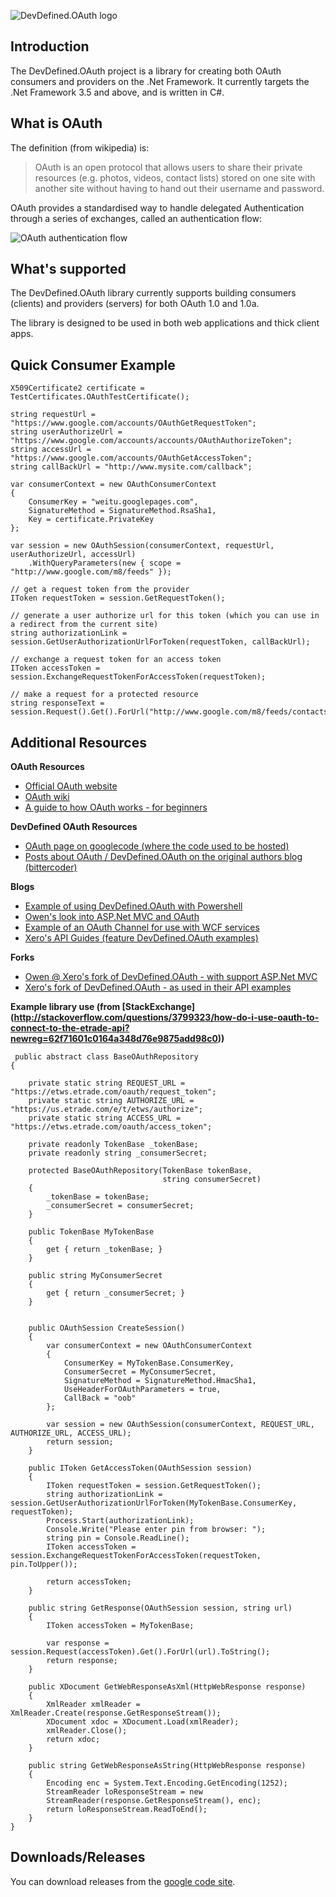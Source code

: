 ![DevDefined.OAuth logo][1]

Introduction
------------

The DevDefined.OAuth project is a library for creating both OAuth consumers and providers on the .Net Framework.  It currently targets the .Net Framework 3.5 and above, and is written in C#.

What is OAuth
-------------

The definition (from wikipedia) is:

> OAuth is an open protocol that allows users to share their private resources (e.g. photos, videos, contact lists) stored on one site with another site without having to hand out their username and password.

OAuth provides a standardised way to handle delegated Authentication through a series of exchanges, called an authentication flow:

![OAuth authentication flow][2]


What's supported
----------------

The DevDefined.OAuth library currently supports building consumers (clients) and providers (servers) for both OAuth 1.0 and 1.0a.

The library is designed to be used in both web applications and thick client apps.

Quick Consumer Example
----------------------

    X509Certificate2 certificate = TestCertificates.OAuthTestCertificate();
    
    string requestUrl = "https://www.google.com/accounts/OAuthGetRequestToken";
    string userAuthorizeUrl = "https://www.google.com/accounts/accounts/OAuthAuthorizeToken";
    string accessUrl = "https://www.google.com/accounts/OAuthGetAccessToken";
    string callBackUrl = "http://www.mysite.com/callback";
    
    var consumerContext = new OAuthConsumerContext
    {
    	ConsumerKey = "weitu.googlepages.com",
    	SignatureMethod = SignatureMethod.RsaSha1,
    	Key = certificate.PrivateKey
    };
    
    var session = new OAuthSession(consumerContext, requestUrl, userAuthorizeUrl, accessUrl)
    	.WithQueryParameters(new { scope = "http://www.google.com/m8/feeds" });
    
    // get a request token from the provider
    IToken requestToken = session.GetRequestToken();
    
    // generate a user authorize url for this token (which you can use in a redirect from the current site)
    string authorizationLink = session.GetUserAuthorizationUrlForToken(requestToken, callBackUrl);
    
    // exchange a request token for an access token
    IToken accessToken = session.ExchangeRequestTokenForAccessToken(requestToken);
    
    // make a request for a protected resource
    string responseText = session.Request().Get().ForUrl("http://www.google.com/m8/feeds/contacts/default/base").ToString();
    
Additional Resources
--------------------

**OAuth Resources**

  - [Official OAuth website][3]
  - [OAuth wiki][4]
  - [A guide to how OAuth works - for beginners][5]

**DevDefined OAuth Resources**

  - [OAuth page on googlecode (where the code used to be hosted)][6]
  - [Posts about OAuth / DevDefined.OAuth on the original authors blog (bittercoder)][7]

**Blogs**

  - [Example of using DevDefined.OAuth with Powershell][8]
  - [Owen's look into ASP.Net MVC and OAuth][9]
  - [Example of an OAuth Channel for use with WCF services][10]
  - [Xero's API Guides (feature DevDefined.OAuth examples)][11]

**Forks**

  - [Owen @ Xero's fork of DevDefined.OAuth - with support ASP.Net MVC][12]
  - [Xero's fork of DevDefined.OAuth - as used in their API examples][13]

**Example library use (from [StackExchange] (http://stackoverflow.com/questions/3799323/how-do-i-use-oauth-to-connect-to-the-etrade-api?newreg=62f71601c0164a348d76e9875add98c0))**

     public abstract class BaseOAuthRepository
    {
    
        private static string REQUEST_URL = "https://etws.etrade.com/oauth/request_token";
        private static string AUTHORIZE_URL = "https://us.etrade.com/e/t/etws/authorize";
        private static string ACCESS_URL = "https://etws.etrade.com/oauth/access_token";
    
        private readonly TokenBase _tokenBase;
        private readonly string _consumerSecret;
    
        protected BaseOAuthRepository(TokenBase tokenBase, 
                                      string consumerSecret)
        {
            _tokenBase = tokenBase;
            _consumerSecret = consumerSecret;
        }
    
        public TokenBase MyTokenBase
        {
            get { return _tokenBase; }
        }
    
        public string MyConsumerSecret
        {
            get { return _consumerSecret; }
        }
    
    
        public OAuthSession CreateSession()
        {
            var consumerContext = new OAuthConsumerContext
            {
                ConsumerKey = MyTokenBase.ConsumerKey,
                ConsumerSecret = MyConsumerSecret,
                SignatureMethod = SignatureMethod.HmacSha1,
                UseHeaderForOAuthParameters = true,
                CallBack = "oob"
            };
    
            var session = new OAuthSession(consumerContext, REQUEST_URL, AUTHORIZE_URL, ACCESS_URL);    
            return session;
        }
    
        public IToken GetAccessToken(OAuthSession session)
        {
            IToken requestToken = session.GetRequestToken();
            string authorizationLink = session.GetUserAuthorizationUrlForToken(MyTokenBase.ConsumerKey, requestToken);
            Process.Start(authorizationLink);
            Console.Write("Please enter pin from browser: ");
            string pin = Console.ReadLine();
            IToken accessToken = session.ExchangeRequestTokenForAccessToken(requestToken, pin.ToUpper());
    
            return accessToken;
        }
    
        public string GetResponse(OAuthSession session, string url)
        {
            IToken accessToken = MyTokenBase;
    
            var response = session.Request(accessToken).Get().ForUrl(url).ToString();
            return response;
        }
    
        public XDocument GetWebResponseAsXml(HttpWebResponse response)
        {
            XmlReader xmlReader = XmlReader.Create(response.GetResponseStream());
            XDocument xdoc = XDocument.Load(xmlReader);
            xmlReader.Close();
            return xdoc;
        }
    
        public string GetWebResponseAsString(HttpWebResponse response)
        {
            Encoding enc = System.Text.Encoding.GetEncoding(1252);
            StreamReader loResponseStream = new
            StreamReader(response.GetResponseStream(), enc);
            return loResponseStream.ReadToEnd();
        }
    }

Downloads/Releases
------------------

You can download releases from the [google code site][14].

  [1]: https://github.com/bittercoder/DevDefined.OAuth/raw/master/artifacts/DevDefinedOAuthTitle.png
  [2]: https://github.com/bittercoder/DevDefined.OAuth/raw/master/artifacts/Oauth_diagram.png
  [3]: http://www.oauth.net/
  [4]: http://wiki.oauth.net/
  [5]: http://dotnetkicks.com/webservices/OAuth_for_Beginners
  [6]: http://code.google.com/p/devdefined-tools/wiki/OAuth
  [7]: http://blog.bittercoder.com/CategoryView,category,OAuth.aspx
  [8]: http://www.leporelo.eu/blog.aspx?id=how-to-use-oauth-to-connect-to-twitter-in-powershell
  [9]: http://bgeek.net/blog/2009/3/3/oauth-mvcnet-revisited.html
  [10]: http://weblogs.asp.net/cibrax/archive/2008/11/14/oauth-channel-for-wcf-restful-services.aspx
  [11]: http://blog.xero.com/developer/api-guides/
  [12]: http://github.com/buildmaster/oauth-mvc.net/
  [13]: http://github.com/XeroAPI
  [14]: http://code.google.com/p/devdefined-tools/downloads/list
